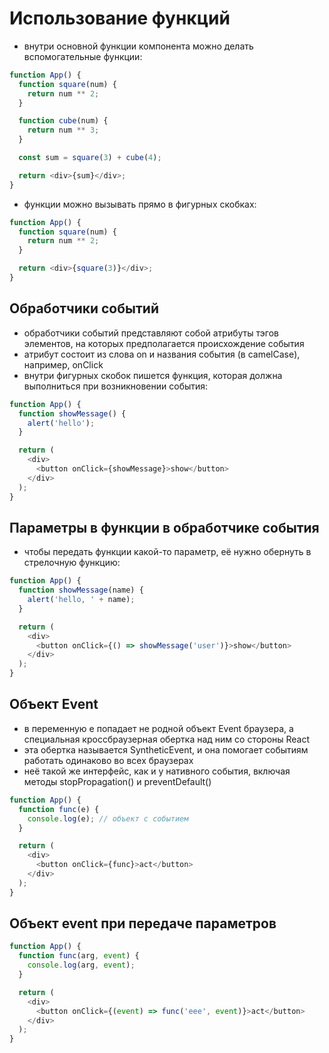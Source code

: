 # Использование функций

- внутри основной функции компонента можно делать вспомогательные функции:

```js
function App() {
  function square(num) {
    return num ** 2;
  }

  function cube(num) {
    return num ** 3;
  }

  const sum = square(3) + cube(4);

  return <div>{sum}</div>;
}
```

- функции можно вызывать прямо в фигурных скобках:

```js
function App() {
  function square(num) {
    return num ** 2;
  }

  return <div>{square(3)}</div>;
}
```

## Обработчики событий

- обработчики событий представляют собой атрибуты тэгов элементов, на которых предполагается происхождение события
- атрибут состоит из слова on и названия события (в camelCase), например, onClick
- внутри фигурных скобок пишется функция, которая должна выполниться при возникновении события:

```js
function App() {
  function showMessage() {
    alert('hello');
  }

  return (
    <div>
      <button onClick={showMessage}>show</button>
    </div>
  );
}
```

## Параметры в функции в обработчике события

- чтобы передать функции какой-то параметр, её нужно обернуть в стрелочную функцию:

```js
function App() {
  function showMessage(name) {
    alert('hello, ' + name);
  }

  return (
    <div>
      <button onClick={() => showMessage('user')}>show</button>
    </div>
  );
}
```

## Объект Event

- в переменную e попадает не родной объект Event браузера, а специальная кроссбраузерная обертка над ним со стороны React
- эта обертка называется SyntheticEvent, и она помогает событиям работать одинаково во всех браузерах
- неё такой же интерфейс, как и у нативного события, включая методы stopPropagation() и preventDefault()

```js
function App() {
  function func(e) {
    console.log(e); // объект с событием
  }

  return (
    <div>
      <button onClick={func}>act</button>
    </div>
  );
}
```

## Объект event при передаче параметров

```js
function App() {
  function func(arg, event) {
    console.log(arg, event);
  }

  return (
    <div>
      <button onClick={(event) => func('eee', event)}>act</button>
    </div>
  );
}
```

